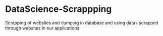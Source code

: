 # DataScience-Scrappping
Scrapping of websites and dumping in database and using datas scrapped through websites in our applications
